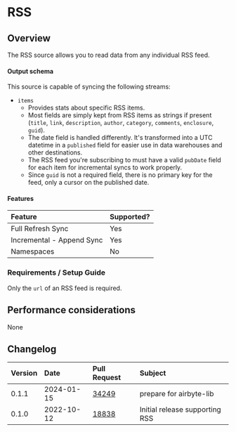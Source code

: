 # RSS

## Overview

The RSS source allows you to read data from any individual RSS feed.

#### Output schema

This source is capable of syncing the following streams:
* `items`
    * Provides stats about specific RSS items.
    * Most fields are simply kept from RSS items as strings if present (`title`, `link`, `description`, `author`, `category`, `comments`, `enclosure`, `guid`).
    * The date field is handled differently. It's transformed into a UTC datetime in a `published` field for easier use in data warehouses and other destinations.
    * The RSS feed you're subscribing to must have a valid `pubDate` field for each item for incremental syncs to work properly.
    * Since `guid` is not a required field, there is no primary key for the feed, only a cursor on the published date.

#### Features

| Feature | Supported? |
| :--- | :--- |
| Full Refresh Sync | Yes |
| Incremental - Append Sync | Yes |
| Namespaces | No |

### Requirements / Setup Guide

Only the `url` of an RSS feed is required.

## Performance considerations

None

## Changelog

| Version | Date | Pull Request | Subject |
| :--- | :--- | :--- | :--- |
| 0.1.1   | 2024-01-15 | [34249](https://github.com/airbytehq/airbyte/pull/34249) | prepare for airbyte-lib                                                        |
| 0.1.0 | 2022-10-12 | [18838](https://github.com/airbytehq/airbyte/pull/18838) | Initial release supporting RSS |
